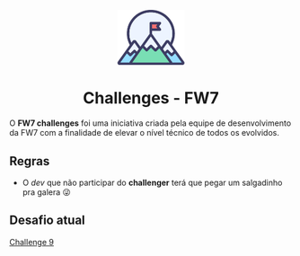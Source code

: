 <p align="center">
  <img alt="Challenges - FW7" width="120" title="Challenges - FW7" src=".github/logo.png" />
</p>

<h1 align="center">Challenges - FW7</h1>

O **FW7 challenges** foi uma iniciativa criada pela equipe de desenvolvimento da FW7 com a finalidade de elevar o nível técnico de todos os evolvidos.

## Regras

- O _dev_ que não participar do **challenger** terá que pegar um salgadinho pra galera 😜

## Desafio atual

[Challenge 9](./challenge-9)
